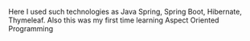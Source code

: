 Here I used such technologies as Java Spring, Spring Boot, Hibernate, Thymeleaf. Also this was my first time learning Aspect Oriented Programming
